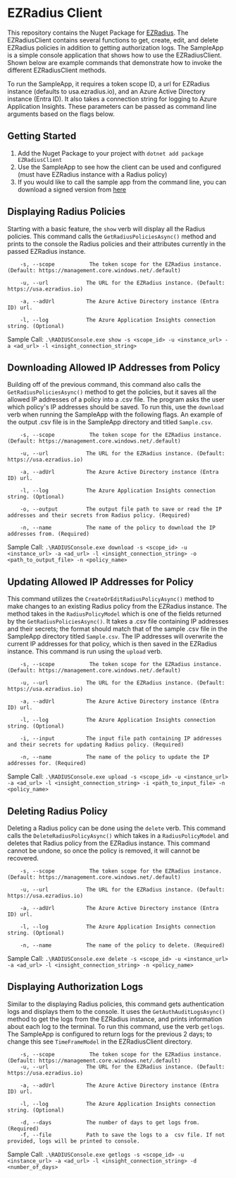 # EZRadius Client

This repository contains the Nuget Package for [EZRadius](https://www.keytos.io/docs/cloud-radius/). The EZRadiusClient contains several functions to get, create, edit, and delete EZRadius policies in addition to getting authorization logs. The SampleApp is a simple console application that shows how to use the EZRadiusClient. Shown below are example commands that demonstrate how to invoke the different EZRadiusClient methods. 

To run the SampleApp, it requires a token scope ID, a url for EZRadius instance (defaults to usa.ezradius.io), and an Azure Active Directory instance (Entra ID). It also takes a connection string for logging to Azure Application Insights. These parameters can be passed as command line arguments based on the flags below.

## Getting Started
1) Add the Nuget Package to your project with ```dotnet add package EZRadiusClient ```
2) Use the SampleApp to see how the client can be used and configured (must have EZRadius instance with a Radius policy)
3) If you would like to call the sample app from the command line, you can download a signed version from [here](https://download.keytos.io/Downloads/EZRADIUS/RADIUSConsole.exe)

## Displaying Radius Policies

Starting with a basic feature, the ```show``` verb will display all the Radius policies. This command calls the ```GetRadiusPoliciesAsync()``` method and prints to the console the Radius policies and their attributes currently in the passed EZRadius instance.   

```
    -s, --scope           The token scope for the EZRadius instance. (Default: https://management.core.windows.net/.default)
    
    -u, --url            The URL for the EZRadius instance. (Default: https://usa.ezradius.io)
    
    -a, --adUrl          The Azure Active Directory instance (Entra ID) url.
    
    -l, --log            The Azure Application Insights connection string. (Optional)
```

Sample Call: ```.\RADIUSConsole.exe show -s <scope_id> -u <instance_url> -a <ad_url> -l <insight_connection_string>```

## Downloading Allowed IP Addresses from Policy

Building off of the previous command, this command also calls the ```GetRadiusPoliciesAsync()``` method to get the policies, but it saves all the allowed IP addresses of a policy into a .csv file. The program asks the user which policy's IP addresses should be saved. To run this, use the ```download``` verb when running the SampleApp with the following flags. An example of the output .csv file is in the SampleApp directory and titled ```Sample.csv```.

```
    -s, --scope           The token scope for the EZRadius instance. (Default: https://management.core.windows.net/.default)
    
    -u, --url            The URL for the EZRadius instance. (Default: https://usa.ezradius.io)
    
    -a, --adUrl          The Azure Active Directory instance (Entra ID) url.
    
    -l, --log            The Azure Application Insights connection string. (Optional)
    
    -o, --output         The output file path to save or read the IP addresses and their secrets from Radius policy. (Required)
    
    -n, --name           The name of the policy to download the IP addresses from. (Required)
```

Sample Call: ```.\RADIUSConsole.exe download -s <scope_id> -u <instance_url> -a <ad_url> -l <insight_connection_string> -o <path_to_output_file> -n <policy_name>```


## Updating Allowed IP Addresses for Policy

This command utilizes the ```CreateOrEditRadiusPolicyAsync()``` method to make changes to an existing Radius policy from the EZRadius instance. The method takes in the ```RadiusPolicyModel``` which is one of the fields returned by the ```GetRadiusPoliciesAsync()```. It takes a .csv file containing IP addresses and their secrets; the format should match that of the sample .csv file in the SampleApp directory titled ```Sample.csv```. The IP addresses will overwrite the current IP addresses for that policy, which is then saved in the EZRadius instance. This command is run using the ```upload``` verb.  

```
    -s, --scope           The token scope for the EZRadius instance. (Default: https://management.core.windows.net/.default)
    
    -u, --url            The URL for the EZRadius instance. (Default: https://usa.ezradius.io)
    
    -a, --adUrl          The Azure Active Directory instance (Entra ID) url.
    
    -l, --log            The Azure Application Insights connection string. (Optional)
    
    -i, --input          The input file path containing IP addresses and their secrets for updating Radius policy. (Required)
    
    -n, --name           The name of the policy to update the IP addresses for. (Required)
```

Sample Call: ```.\RADIUSConsole.exe upload -s <scope_id> -u <instance_url> -a <ad_url> -l <insight_connection_string> -i <path_to_input_file> -n <policy_name>```

## Deleting Radius Policy

Deleting a Radius policy can be done using the ```delete``` verb. This command calls the ```DeleteRadiusPolicyAsync()``` which takes in a ```RadiusPolicyModel``` and deletes that Radius policy from the EZRadius instance. This command cannot be undone, so once the policy is removed, it will cannot be recovered.

```
    -s, --scope           The token scope for the EZRadius instance. (Default: https://management.core.windows.net/.default)
    
    -u, --url            The URL for the EZRadius instance. (Default: https://usa.ezradius.io)
    
    -a, --adUrl          The Azure Active Directory instance (Entra ID) url.
    
    -l, --log            The Azure Application Insights connection string. (Optional)   
    
    -n, --name           The name of the policy to delete. (Required)
```

Sample Call: ```.\RADIUSConsole.exe delete -s <scope_id> -u <instance_url> -a <ad_url> -l <insight_connection_string> -n <policy_name>```

## Displaying Authorization Logs

Similar to the displaying Radius policies, this command gets authentication logs and displays them to the console. It uses the ```GetAuthAuditLogsAsync()``` method to get the logs from the EZRadius instance, and prints information about each log to the terminal. To run this command, use the verb ```getlogs```. The SampleApp is configured to return logs for the previous 2 days; to change this see ```TimeFrameModel``` in the EZRadiusClient directory.

```
    -s, --scope           The token scope for the EZRadius instance. (Default: https://management.core.windows.net/.default) 
    -u, --url            The URL for the EZRadius instance. (Default: https://usa.ezradius.io)
    
    -a, --adUrl          The Azure Active Directory instance (Entra ID) url.
    
    -l, --log            The Azure Application Insights connection string. (Optional)
    
    -d, --days           The number of days to get logs from. (Required)
    -f, --file           Path to save the logs to a  csv file. If not provided, logs will be printed to console.
```

Sample Call: ```.\RADIUSConsole.exe getlogs -s <scope_id> -u <instance_url> -a <ad_url> -l <insight_connection_string> -d <number_of_days>```